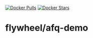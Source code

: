 [![Docker Pulls](https://img.shields.io/docker/pulls/flywheel/afq-demo.svg)](https://hub.docker.com/r/flywheel/afq-demo/)
[![Docker Stars](https://img.shields.io/docker/stars/flywheel/afq-demo.svg)](https://hub.docker.com/r/flywheel/afq-demo/)
# flywheel/afq-demo
